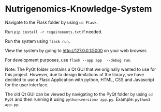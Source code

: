# Nutrigenomics-Knowledge-System

Navigate to the Flask folder by using `cd Flask`.

Run `pip install -r requirements.txt` if needed.

Run the system using `flask run`.

View the system by going to http://127.0.0.1:5000 on your web browser.

For development purposes, use `flask --app app  --debug run`.


Note: The PyQt folder contains a Qt GUI that we originally wanted to use for this project. However, due to design limitations of the library, we have decided to use a Flask Application with python, HTML, CSS and Javascript for the user interface.

The old Qt GUI can be viewed by navigating to the PyQt folder by using `cd PyQt` and then running it using `python<version> app.py`. Example: `python3 app.py`.
